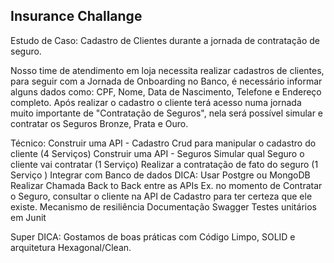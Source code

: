 ## Insurance Challange

Estudo de Caso: Cadastro de Clientes durante a jornada de contratação de seguro.
 
Nosso time de atendimento em loja necessita realizar cadastros de clientes, para seguir com a Jornada de Onboarding no Banco, é necessário informar alguns dados como:
CPF, Nome, Data de Nascimento, Telefone e Endereço completo.
Após realizar o cadastro o cliente terá acesso numa jornada muito importante de "Contratação de Seguros", nela será possível simular e contratar os Seguros Bronze, Prata e Ouro.
 
Técnico:
Construir uma API - Cadastro
Crud para manipular o cadastro do cliente (4 Serviços)
Construir uma API - Seguros
Simular qual Seguro o cliente vai contratar (1 Serviço)
Realizar a contratação de fato do seguro (1 Serviço )
Integrar com Banco de dados
DICA: Usar Postgre ou MongoDB
Realizar Chamada Back to Back entre as APIs Ex. no momento de Contratar o Seguro, consultar o cliente na API de Cadastro para ter certeza que ele existe.
Mecanismo de resiliência
Documentação Swagger
Testes unitários em Junit
 
Super DICA: Gostamos de boas práticas com Código Limpo, SOLID e arquitetura Hexagonal/Clean.